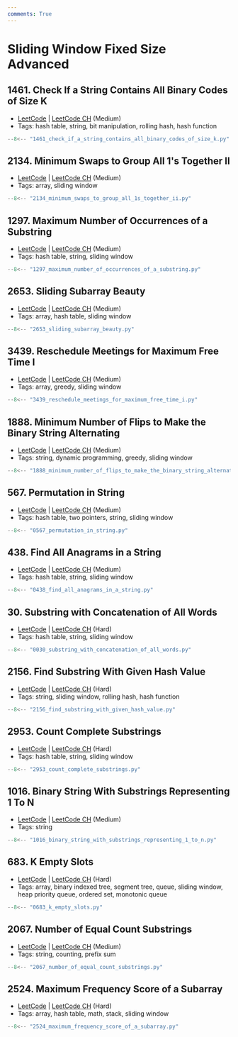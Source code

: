 ```yaml
---
comments: True
---
```


# Sliding Window Fixed Size Advanced

## 1461. Check If a String Contains All Binary Codes of Size K

-   [LeetCode](https://leetcode.com/problems/check-if-a-string-contains-all-binary-codes-of-size-k/) | [LeetCode CH](https://leetcode.cn/problems/check-if-a-string-contains-all-binary-codes-of-size-k/) (Medium)
-   Tags: hash table, string, bit manipulation, rolling hash, hash function

```python title="1461. Check If a String Contains All Binary Codes of Size K"
--8<-- "1461_check_if_a_string_contains_all_binary_codes_of_size_k.py"
```

## 2134. Minimum Swaps to Group All 1's Together II

-   [LeetCode](https://leetcode.com/problems/minimum-swaps-to-group-all-1s-together-ii/) | [LeetCode CH](https://leetcode.cn/problems/minimum-swaps-to-group-all-1s-together-ii/) (Medium)
-   Tags: array, sliding window

```python title="2134. Minimum Swaps to Group All 1's Together II"
--8<-- "2134_minimum_swaps_to_group_all_1s_together_ii.py"
```

## 1297. Maximum Number of Occurrences of a Substring

-   [LeetCode](https://leetcode.com/problems/maximum-number-of-occurrences-of-a-substring/) | [LeetCode CH](https://leetcode.cn/problems/maximum-number-of-occurrences-of-a-substring/) (Medium)
-   Tags: hash table, string, sliding window

```python title="1297. Maximum Number of Occurrences of a Substring"
--8<-- "1297_maximum_number_of_occurrences_of_a_substring.py"
```

## 2653. Sliding Subarray Beauty

-   [LeetCode](https://leetcode.com/problems/sliding-subarray-beauty/) | [LeetCode CH](https://leetcode.cn/problems/sliding-subarray-beauty/) (Medium)
-   Tags: array, hash table, sliding window

```python title="2653. Sliding Subarray Beauty"
--8<-- "2653_sliding_subarray_beauty.py"
```

## 3439. Reschedule Meetings for Maximum Free Time I

-   [LeetCode](https://leetcode.com/problems/reschedule-meetings-for-maximum-free-time-i/) | [LeetCode CH](https://leetcode.cn/problems/reschedule-meetings-for-maximum-free-time-i/) (Medium)
-   Tags: array, greedy, sliding window

```python title="3439. Reschedule Meetings for Maximum Free Time I"
--8<-- "3439_reschedule_meetings_for_maximum_free_time_i.py"
```

## 1888. Minimum Number of Flips to Make the Binary String Alternating

-   [LeetCode](https://leetcode.com/problems/minimum-number-of-flips-to-make-the-binary-string-alternating/) | [LeetCode CH](https://leetcode.cn/problems/minimum-number-of-flips-to-make-the-binary-string-alternating/) (Medium)
-   Tags: string, dynamic programming, greedy, sliding window

```python title="1888. Minimum Number of Flips to Make the Binary String Alternating"
--8<-- "1888_minimum_number_of_flips_to_make_the_binary_string_alternating.py"
```

## 567. Permutation in String

-   [LeetCode](https://leetcode.com/problems/permutation-in-string/) | [LeetCode CH](https://leetcode.cn/problems/permutation-in-string/) (Medium)
-   Tags: hash table, two pointers, string, sliding window

```python title="567. Permutation in String"
--8<-- "0567_permutation_in_string.py"
```

## 438. Find All Anagrams in a String

-   [LeetCode](https://leetcode.com/problems/find-all-anagrams-in-a-string/) | [LeetCode CH](https://leetcode.cn/problems/find-all-anagrams-in-a-string/) (Medium)
-   Tags: hash table, string, sliding window

```python title="438. Find All Anagrams in a String"
--8<-- "0438_find_all_anagrams_in_a_string.py"
```

## 30. Substring with Concatenation of All Words

-   [LeetCode](https://leetcode.com/problems/substring-with-concatenation-of-all-words/) | [LeetCode CH](https://leetcode.cn/problems/substring-with-concatenation-of-all-words/) (Hard)
-   Tags: hash table, string, sliding window

```python title="30. Substring with Concatenation of All Words"
--8<-- "0030_substring_with_concatenation_of_all_words.py"
```

## 2156. Find Substring With Given Hash Value

-   [LeetCode](https://leetcode.com/problems/find-substring-with-given-hash-value/) | [LeetCode CH](https://leetcode.cn/problems/find-substring-with-given-hash-value/) (Hard)
-   Tags: string, sliding window, rolling hash, hash function

```python title="2156. Find Substring With Given Hash Value"
--8<-- "2156_find_substring_with_given_hash_value.py"
```

## 2953. Count Complete Substrings

-   [LeetCode](https://leetcode.com/problems/count-complete-substrings/) | [LeetCode CH](https://leetcode.cn/problems/count-complete-substrings/) (Hard)
-   Tags: hash table, string, sliding window

```python title="2953. Count Complete Substrings"
--8<-- "2953_count_complete_substrings.py"
```

## 1016. Binary String With Substrings Representing 1 To N

-   [LeetCode](https://leetcode.com/problems/binary-string-with-substrings-representing-1-to-n/) | [LeetCode CH](https://leetcode.cn/problems/binary-string-with-substrings-representing-1-to-n/) (Medium)
-   Tags: string

```python title="1016. Binary String With Substrings Representing 1 To N"
--8<-- "1016_binary_string_with_substrings_representing_1_to_n.py"
```

## 683. K Empty Slots

-   [LeetCode](https://leetcode.com/problems/k-empty-slots/) | [LeetCode CH](https://leetcode.cn/problems/k-empty-slots/) (Hard)
-   Tags: array, binary indexed tree, segment tree, queue, sliding window, heap priority queue, ordered set, monotonic queue

```python title="683. K Empty Slots"
--8<-- "0683_k_empty_slots.py"
```

## 2067. Number of Equal Count Substrings

-   [LeetCode](https://leetcode.com/problems/number-of-equal-count-substrings/) | [LeetCode CH](https://leetcode.cn/problems/number-of-equal-count-substrings/) (Medium)
-   Tags: string, counting, prefix sum

```python title="2067. Number of Equal Count Substrings"
--8<-- "2067_number_of_equal_count_substrings.py"
```

## 2524. Maximum Frequency Score of a Subarray

-   [LeetCode](https://leetcode.com/problems/maximum-frequency-score-of-a-subarray/) | [LeetCode CH](https://leetcode.cn/problems/maximum-frequency-score-of-a-subarray/) (Hard)
-   Tags: array, hash table, math, stack, sliding window

```python title="2524. Maximum Frequency Score of a Subarray"
--8<-- "2524_maximum_frequency_score_of_a_subarray.py"
```
